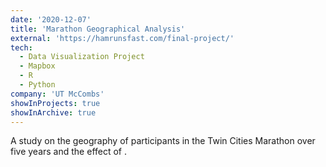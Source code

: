 ```yaml
---
date: '2020-12-07'
title: 'Marathon Geographical Analysis'
external: 'https://hamrunsfast.com/final-project/'
tech:
  - Data Visualization Project
  - Mapbox
  - R
  - Python
company: 'UT McCombs'
showInProjects: true
showInArchive: true
---
```


A study on the geography of participants in the Twin Cities Marathon over five years and the effect of .
